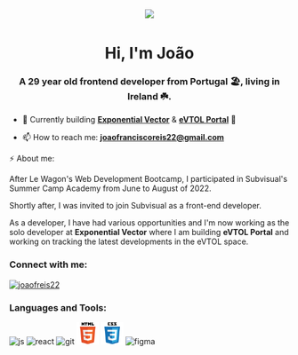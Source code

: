<h1 align="center"><img src = "https://raw.githubusercontent.com/MartinHeinz/MartinHeinz/master/wave.gif" width = 50px></h1>
<h1 align="center">Hi, I'm João</h1>
<h3 align="center">A 29 year old frontend developer from Portugal 🏖, living in Ireland ☘️.</h3>

- 🌱 Currently building <a href="https://exponentialvector.eu" target="blank">**Exponential Vector**</a> & <a href="https://evtolportal.com" target="blank">**eVTOL Portal**</a> 🚀

- 📫 How to reach me: **joaofranciscoreis22@gmail.com**

⚡ About me:

After Le Wagon's Web Development Bootcamp, I participated in Subvisual's Summer Camp Academy from June to August of 2022. 

Shortly after, I was invited to join Subvisual as a front-end developer. 

As a developer, I have had various opportunities and I'm now working as the solo developer at **Exponential Vector** where I am building **eVTOL Portal** and working on tracking the latest developments in the eVTOL space.

<h3 align="left">Connect with me:</h3>
<p align="left">
<a href="https://www.linkedin.com/in/joao-francisco-reis/" target="blank"><img align="center" src="https://raw.githubusercontent.com/rahuldkjain/github-profile-readme-generator/master/src/images/icons/Social/linked-in-alt.svg" alt="joaofreis22" height="30" width="40" /></a>
</p>

<h3 align="left">Languages and Tools:</h3>
<p align="left"> 
  <img src="https://upload.wikimedia.org/wikipedia/commons/9/99/Unofficial_JavaScript_logo_2.svg" alt="js" width="40" height="40"/>
  <img src="https://cdn.worldvectorlogo.com/logos/react-2.svg" alt="react" width="40" height="40"/>
  <img src="https://www.vectorlogo.zone/logos/git-scm/git-scm-icon.svg" alt="git" width="40" height="40"/>
  <img src="https://raw.githubusercontent.com/devicons/devicon/master/icons/html5/html5-original-wordmark.svg" alt="html5" width="40" height="40"/> 
  <img src="https://raw.githubusercontent.com/devicons/devicon/master/icons/css3/css3-original-wordmark.svg" alt="css3" width="40" height="40"/> 
  <img src="https://www.vectorlogo.zone/logos/figma/figma-icon.svg" alt="figma" width="40" height="40"/> </p>


  
  
